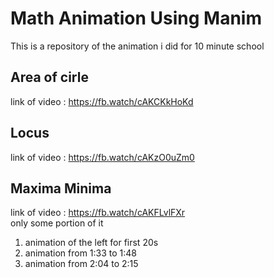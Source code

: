 # Math Animation Using Manim
This is a repository of the animation i did for 10 minute school 

## Area of cirle
link of video : https://fb.watch/cAKCKkHoKd
## Locus
link of video : https://fb.watch/cAKzO0uZm0
## Maxima Minima
link of video : https://fb.watch/cAKFLvlFXr  
only some portion of it
1. animation of the left for first 20s
2. animation from 1:33 to 1:48
3. animation from 2:04 to 2:15
